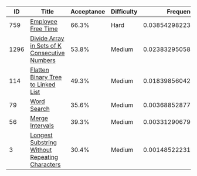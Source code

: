 |ID|Title|Acceptance|Difficulty|Frequency|
|----|-----|----|---|---|
|759|[Employee Free Time]( https://leetcode.com/problems/employee-free-time)|66.3%|Hard|0.03854298223800189|
|1296|[Divide Array in Sets of K Consecutive Numbers]( https://leetcode.com/problems/divide-array-in-sets-of-k-consecutive-numbers)|53.8%|Medium|0.023832950586679065|
|114|[Flatten Binary Tree to Linked List]( https://leetcode.com/problems/flatten-binary-tree-to-linked-list)|49.3%|Medium|0.018398560423425723|
|79|[Word Search]( https://leetcode.com/problems/word-search)|35.6%|Medium|0.003688528772102895|
|56|[Merge Intervals]( https://leetcode.com/problems/merge-intervals)|39.3%|Medium|0.0033129067901687907|
|3|[Longest Substring Without Repeating Characters]( https://leetcode.com/problems/longest-substring-without-repeating-characters)|30.4%|Medium|0.0014852223137141987|
